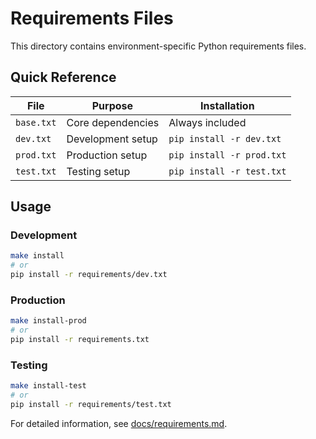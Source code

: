 # Requirements Files

This directory contains environment-specific Python requirements files.

## Quick Reference

| File | Purpose | Installation |
|------|---------|-------------|
| `base.txt` | Core dependencies | Always included |
| `dev.txt` | Development setup | `pip install -r dev.txt` |
| `prod.txt` | Production setup | `pip install -r prod.txt` |
| `test.txt` | Testing setup | `pip install -r test.txt` |

## Usage

### Development
```bash
make install
# or
pip install -r requirements/dev.txt
```

### Production
```bash
make install-prod
# or
pip install -r requirements.txt
```

### Testing
```bash
make install-test
# or
pip install -r requirements/test.txt
```

For detailed information, see [docs/requirements.md](../docs/requirements.md).